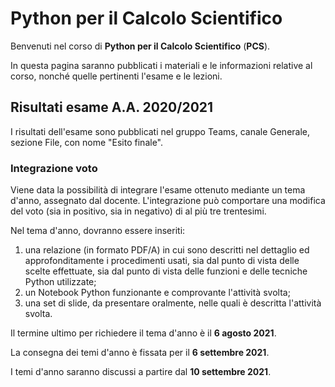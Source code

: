 # Python per il Calcolo Scientifico

Benvenuti nel corso di **Python per il Calcolo Scientifico** (**PCS**).

In questa pagina saranno pubblicati i materiali e le informazioni relative al corso, nonché quelle pertinenti l'esame e le lezioni.

## Risultati esame A.A. 2020/2021

I risultati dell'esame sono pubblicati nel gruppo Teams, canale Generale, sezione File, con nome "Esito finale".

### Integrazione voto

Viene data la possibilità di integrare l'esame ottenuto mediante un tema d'anno, assegnato dal docente. L'integrazione può comportare una modifica del voto (sia in positivo, sia in negativo) di al più tre trentesimi.

Nel tema d'anno, dovranno essere inseriti:

1. una relazione (in formato PDF/A) in cui sono descritti nel dettaglio ed approfonditamente i procedimenti usati, sia dal punto di vista delle scelte effettuate, sia dal punto di vista delle funzioni e delle tecniche Python utilizzate;
2. un Notebook Python funzionante e comprovante l'attività svolta;
3. una set di slide, da presentare oralmente, nelle quali è descritta l'attività svolta.

Il termine ultimo per richiedere il tema d'anno è il **6 agosto 2021**.

La consegna dei temi d'anno è fissata per il **6 settembre 2021**. 

I temi d'anno saranno discussi a partire dal **10 settembre 2021**.
